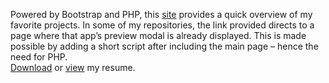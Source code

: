 Powered by Bootstrap and PHP, this [site](http://www.leahscode.com) provides a quick overview of my favorite projects. In some of my repositories, the link provided directs to a page where that app’s preview modal is already displayed. This is made possible by adding a short script after including the main page – hence the need for PHP.  
[Download]( http://www.leahscode.com/download.php) or [view](http://www.leahscode.com/files/Leah%20Schwartz%20Resume.pdf) my resume.  
<!--- Note that the download link does not work in some browsers, due to SSL restrictions.

